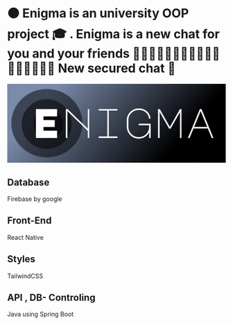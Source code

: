 # ⚫️ Enigma is an university OOP project 🎓 . Enigma is a new chat for you and your friends 🦹🏼‍♀️🥷🤶🏻🧛🧑‍⚖️👨‍💼👨‍🏫👩‍💻👨‍💻 New secured chat 🚓
![Logo](./ReadmePhotos/Logo.png)


## Database
Firebase by google

## Front-End
React Native

## Styles
TailwindCSS

## API , DB- Controling
Java using Spring Boot
